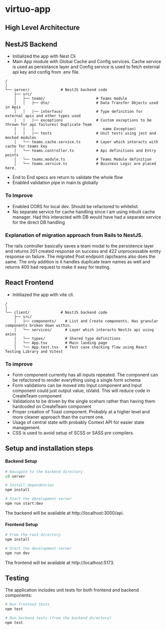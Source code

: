 # virtuo-app

## High Level Architecture

## NestJS Backend

- Initialized the app with Nest Cli
- Main App module with Global Cache and Config services. Cache service is used as persistance layer and Config service is used to fetch external api key and config from .env file.

```
/
│
└── server/              # NestJS backend code
    ├── src/
    │   ├── teams/                       # Teams module
    │   │   ├── dto/                     # Data Transfer Objects used in Apis
    │   │   |── interface/               # Type definition for external apis and other types used
    |   |   |── exceptions               # Custom exceptions to be thrown for api failures( Duplicate Team 
    |   |   |                               name Exception)
    |   |   |── tests                    # Unit tests using jest and mocked modules
    │   └── teams.cache.service.ts       # Layer which interacts with cache for teams key
    │   └── teams.controller.ts          # Api definitions and Entry points
    │   └── teams.module.ts              # Teams Module definition
    │   └── teams.service.ts             # Buisness Logic are placed here.
```
- End to End specs are return to validate the whole flow
- Enabled validation pipe in main.ts globally

### To Improve
- Enabled CORS for local dev. Should be refactored to whitelist.
- No separate service for cache handling since I am using inbuilt cache manager. Had this interacted with DB would have had a separate service for the direct DB handling

### Explanation of migration approach from Rails to NestJS.

The rails controller basically saves a team modal to the persistence layer and returns 201 created response on success and 422 unprocessable entity response on failure. 
The migrated Post endpoint /api/teams also does the same. The only addition is it handles duplicate team names as well and returns 400 bad request to make it easy for testing.

## React Frontend

- Initiliazed the app with vite cli.
```
/
│
└── client/              # NestJS backend code
    ├── src/
    │   ├── components/    # List and Create components. Has granular components broken down within.
    │   └── services/      # Layer which interacts NestJs api using axios
    │   └── types/         # Shared type definitions
    │   └── App.tsx        # Main landing page
    │   └── App.test.tsx   # Test case checking flow using React Testing Library and Vitest
```
### To improve
- Form component currently has all inputs repeated. The component can be refactored to render everything using a single form schema
- Form validations can be moved into Input component and Input component could just output value, isValid. This will reduce code in CreateTeam component
- Validations to be driven by the single sceham rather than having them hardcoded on CreateTeam component
- Proper creation of Toast component. Probably at a higher level and more cleaner approach than the current one.
- Usage of central state with probably Context API for easier state management.
- CSS is used to avoid setup of SCSS or SASS pre compilers. 

## Setup and installation steps

#### Backend Setup
```bash
# Navigate to the backend directory
cd server

# Install dependencies
npm install

# Start the development server
npm run start:dev
```

The backend will be available at http://localhost:3000/api.

#### Frontend Setup
```bash
# From the root directory
npm install

# Start the development server
npm run dev
```

The frontend will be available at http://localhost:5173.

## Testing

The application includes unit tests for both frontend and backend components:

```bash
# Run frontend tests
npm test

# Run backend tests (from the backend directory)
npm test
```